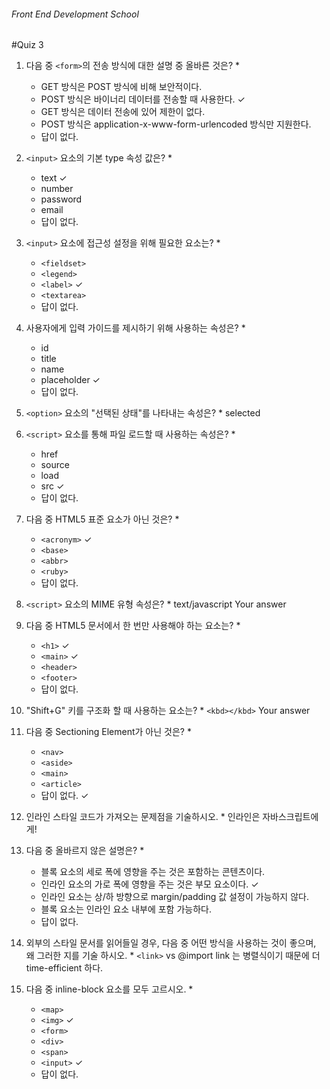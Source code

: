 ###### Front End Development School

#Quiz 3

1. 다음 중 `<form>`의 전송 방식에 대한 설명 중 올바른 것은? *
	- GET 방식은 POST 방식에 비해 보안적이다.
	- POST 방식은 바이너리 데이터를 전송할 때 사용한다. &check;
	- GET 방식은 데이터 전송에 있어 제한이 없다.
	- POST 방식은 application-x-www-form-urlencoded 방식만 지원한다.
	- 답이 없다.

1. `<input>` 요소의 기본 type 속성 값은? *
	- text &check;
	- number
	- password
	- email
	- 답이 없다.

1. `<input>` 요소에 접근성 설정을 위해 필요한 요소는? *
	- `<fieldset>`
	- `<legend>`
	- `<label>` &check;
	- `<textarea>`
	- 답이 없다.

1. 사용자에게 입력 가이드를 제시하기 위해 사용하는 속성은? *
	- id
	- title
	- name
	- placeholder &check;
	- 답이 없다.

1. `<option>` 요소의 "선택된 상태"를 나타내는 속성은? *
	selected

1. `<script>` 요소를 통해 파일 로드할 때 사용하는 속성은? *
	- href
	- source
	- load
	- src &check;
	- 답이 없다.

1. 다음 중 HTML5 표준 요소가 아닌 것은? *
	- `<acronym>` &check;
	- `<base>`
	- `<abbr>`
	- `<ruby>`
	- 답이 없다.

1. `<script>` 요소의 MIME 유형 속성은? *
text/javascript
Your answer

1. 다음 중 HTML5 문서에서 한 번만 사용해야 하는 요소는? *
	- `<h1>` &check;
	- `<main>` &check;
	- `<header>`
	- `<footer>`
	- 답이 없다.

1. "Shift+G" 키를 구조화 할 때 사용하는 요소는? *
`<kbd></kbd>`
Your answer

1. 다음 중 Sectioning Element가 아닌 것은? *
	- `<nav>`
	- `<aside>`
	- `<main>`
	- `<article>`
	- 답이 없다. &check;

1. 인라인 스타일 코드가 가져오는 문제점을 기술하시오. *
인라인은 자바스크립트에게!


1. 다음 중 올바르지 않은 설명은? *
	- 블록 요소의 세로 폭에 영향을 주는 것은 포함하는 콘텐츠이다.
	- 인라인 요소의 가로 폭에 영향을 주는 것은 부모 요소이다. &check;
	- 인라인 요소는 상/하 방향으로 margin/padding 값 설정이 가능하지 않다.
	- 블록 요소는 인라인 요소 내부에 포함 가능하다.
	- 답이 없다.

1. 외부의 스타일 문서를 읽어들일 경우, 다음 중 어떤 방식을 사용하는 것이 좋으며, 왜 그러한 지를 기술 하시오. *
`<link>` vs @import
link 는 병렬식이기 때문에 더 time-efficient 하다.

1. 다음 중 inline-block 요소를 모두 고르시오. *
	- `<map>`
	- `<img>` &check;
	- `<form>`
	- `<div>`
	- `<span>`
	- `<input>` &check;
	- 답이 없다.